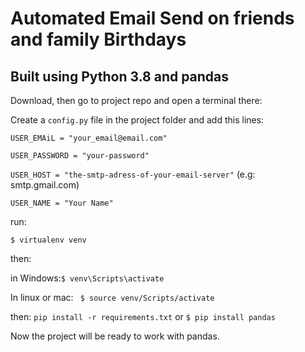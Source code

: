 # Automated Email Send on friends and family Birthdays
## Built using Python 3.8 and pandas

Download, then go to project repo and open a terminal there:

Create a `config.py` file in the project folder and add this lines:

`USER_EMAiL = "your_email@email.com"`

`USER_PASSWORD = "your-password"`

`USER_HOST = "the-smtp-adress-of-your-email-server"` (e.g: smtp.gmail.com)

`USER_NAME = "Your Name"`

run:

`$ virtualenv venv`

then:

in Windows:`$ venv\Scripts\activate`

In linux or mac: ` $ source venv/Scripts/activate`

then: `pip install -r requirements.txt`
or `$ pip install pandas`

Now the project will be ready to work with pandas.